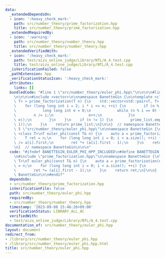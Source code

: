```yaml
---
data:
  _extendedDependsOn:
  - icon: ':heavy_check_mark:'
    path: src/number_theory/prime_factorization.hpp
    title: src/number_theory/prime_factorization.hpp
  _extendedRequiredBy:
  - icon: ':warning:'
    path: src/number_theory/number_theory.hpp
    title: src/number_theory/number_theory.hpp
  _extendedVerifiedWith:
  - icon: ':heavy_check_mark:'
    path: test/aizu_online_judge/Library/NTL/A_4.test.cpp
    title: test/aizu_online_judge/Library/NTL/A_4.test.cpp
  _isVerificationFailed: false
  _pathExtension: hpp
  _verificationStatusIcon: ':heavy_check_mark:'
  attributes:
    links: []
  bundledCode: "#line 1 \"src/number_theory/euler_phi.hpp\"\n\n\n\n#line 1 \"src/number_theory/prime_factorization.hpp\"\
    \n\n\n\n#include <vector>\n\nnamespace BanetteGin {\n\ntemplate <class T>\nstd::vector<std::pair<T,\
    \ T> > prime_factorization(T n) {\n    std::vector<std::pair<T, T> > prime_list;\n\
    \    for (long long int i = 2; i * i <= n; ++i) {\n        if (n % i == 0) {\n\
    \            long long int e = 0;\n            while (n % i == 0) {\n        \
    \        n /= i;\n                e++;\n            }\n            prime_list.emplace_back(std::make_pair(i,\
    \ e));\n        }\n    }\n    if (n != 1) {\n        prime_list.emplace_back(std::make_pair(n,\
    \ 1));\n    }\n    return prime_list;\n}\n\n}  // namespace BanetteGin\n\n\n#line\
    \ 5 \"src/number_theory/euler_phi.hpp\"\n\nnamespace BanetteGin {\n\ntemplate\
    \ <class T>\nT euler_phi(const T& n) {\n    auto a = prime_factorization(n);\n\
    \    T ret = n;\n    for (long long int i = 0; i < a.size(); ++i) {\n        ret\
    \ /= a[i].first;\n        ret *= (a[i].first - 1);\n    }\n    return ret;\n}\n\
    \n}  // namespace BanetteGin\n\n\n"
  code: "#ifndef BANETTEGIN_EULER_PHI_HPP_INCLUDED\n#define BANETTEGIN_EULER_PHI_HPP_INCLUDED\n\
    \n#include \"prime_factorization.hpp\"\n\nnamespace BanetteGin {\n\ntemplate <class\
    \ T>\nT euler_phi(const T& n) {\n    auto a = prime_factorization(n);\n    T ret\
    \ = n;\n    for (long long int i = 0; i < a.size(); ++i) {\n        ret /= a[i].first;\n\
    \        ret *= (a[i].first - 1);\n    }\n    return ret;\n}\n\n}  // namespace\
    \ BanetteGin\n\n#endif"
  dependsOn:
  - src/number_theory/prime_factorization.hpp
  isVerificationFile: false
  path: src/number_theory/euler_phi.hpp
  requiredBy:
  - src/number_theory/number_theory.hpp
  timestamp: '2023-09-08 15:46:26+09:00'
  verificationStatus: LIBRARY_ALL_AC
  verifiedWith:
  - test/aizu_online_judge/Library/NTL/A_4.test.cpp
documentation_of: src/number_theory/euler_phi.hpp
layout: document
redirect_from:
- /library/src/number_theory/euler_phi.hpp
- /library/src/number_theory/euler_phi.hpp.html
title: src/number_theory/euler_phi.hpp
---
```

